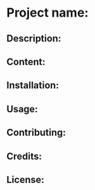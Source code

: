 # Project name:

## Description:

## Content:

## Installation:

## Usage:

## Contributing:

## Credits:

## License: